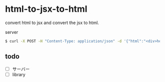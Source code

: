 # html-to-jsx-to-html

convert html to jsx and convert the jsx to html.

server

```sh
$ curl -X POST -H "Content-Type: application/json" -d '{"html":"<div>hello</div>"}' localhost:3000
```

## todo

- [ ] サーバー
- [ ] library
